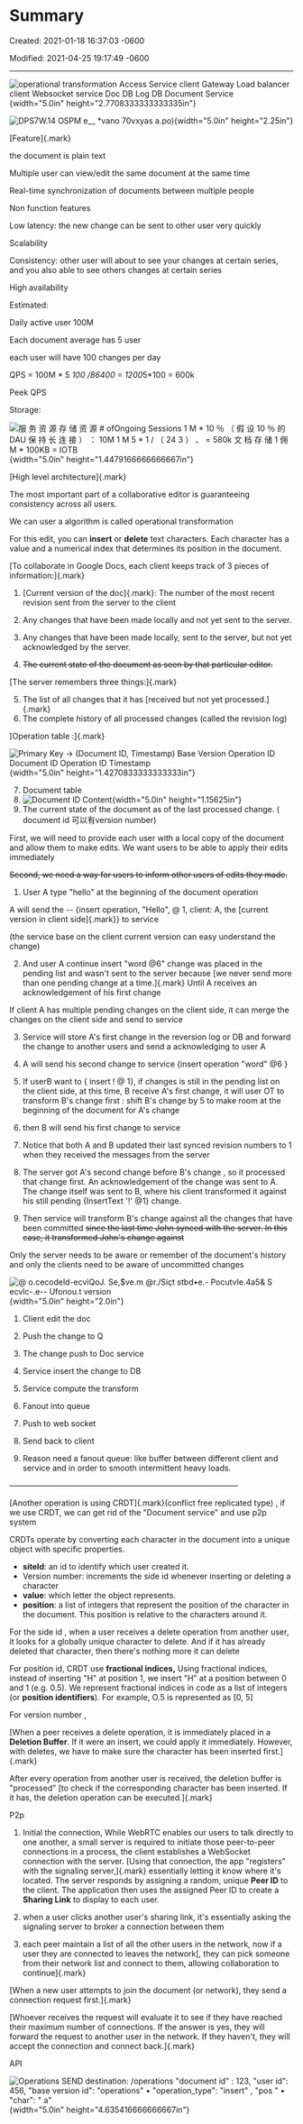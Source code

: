 # Summary

Created: 2021-01-18 16:37:03 -0600

Modified: 2021-04-25 19:17:49 -0600

---



![operational transformation Access Service client Gateway Load balancer client Websocket service Doc DB Log DB Document Service ](../../media/Memeory-Google-Doc-Summary-image1.png){width="5.0in" height="2.7708333333333335in"}



![DPS7W.14 OSPM e__ *vano 70vxyas a.po) ](../../media/Memeory-Google-Doc-Summary-image2.png){width="5.0in" height="2.25in"}

[Feature]{.mark}

the document is plain text

Multiple user can view/edit the same document at the same time

Real-time synchronization of documents between multiple people



Non function features

Low latency: the new change can be sent to other user very quickly



Scalability

Consistency: other user will about to see your changes at certain series, and you also able to see others changes at certain series



High availability



Estimated:



Daily active user 100M

Each document average has 5 user

each user will have 100 changes per day



QPS = 100M * 5 *100 /86400 = 1200*5*100 = 600k

Peek QPS



Storage:

![服 务 资 源 存 储 资 源 # ofOngoing Sessions 1 M * 10 ％ （ 假 设 10 ％ 的 DAU 保 持 长 连 接 ） ： 10M 1 M 5 * 1 / （ 24 3 ） 、 = 580k 文 档 存 储 1 佣 M * 100KB = IOTB ](../../media/Memeory-Google-Doc-Summary-image3.png){width="5.0in" height="1.4479166666666667in"}



[High level architecture]{.mark}



The most important part of a collaborative editor is guaranteeing consistency across all users.



We can user a algorithm is called operational transformation



For this edit, you can **insert** or **delete** text characters. Each character has a value and a numerical index that determines its position in the document.



[To collaborate in Google Docs, each client keeps track of 3 pieces of information:]{.mark}

1.  [Current version of the doc]{.mark}: The number of the most recent revision sent from the server to the client



2.  Any changes that have been made locally and not yet sent to the server.



3.  Any changes that have been made locally, sent to the server, but not yet acknowledged by the server.



4.  ~~The current state of the document as seen by that particular editor.~~

[The server remembers three things:]{.mark}

5.  The list of all changes that it has [received but not yet processed.]{.mark}
6.  The complete history of all processed changes (called the revision log)

[Operation table :]{.mark}

![Primary Key -> (Document ID, Timestamp) Base Version Operation ID Document ID Operation ID Timestamp ](../../media/Memeory-Google-Doc-Summary-image4.png){width="5.0in" height="1.4270833333333333in"}

7.  Document table
8.  ![Document ID Content ](../../media/Memeory-Google-Doc-Summary-image5.png){width="5.0in" height="1.15625in"}
9.  The current state of the document as of the last processed change. ( document id 可以有version number)











First, we will need to provide each user with a local copy of the document and allow them to make edits. We want users to be able to apply their edits immediately





~~Second, we need a way for users to inform other users of edits they made.~~





1.  User A type "hello" at the beginning of the document operation

A will send the -- {insert operation, "Hello", @ 1, client: A, the [current version in client side]{.mark}} to service



(the service base on the client current version can easy understand the change)





2.  And user A continue insert "word @6" change was placed in the pending list and wasn't sent to the server because [we never send more than one pending change at a time.]{.mark} Until A receives an acknowledgement of his first change



If client A has multiple pending changes on the client side, it can merge the changes on the client side and send to service



3.  Service will store A's first change in the reversion log or DB and forward the change to another users and send a acknowledging to user A



4.  A will send his second change to service {insert operation "word" @6 }



5.  If userB want to { insert ! @ 1}, if changes is still in the pending list on the client side, at this time, B receive A's first change, it will user OT to transform B's change first : shift B's change by 5 to make room at the beginning of the document for A's change



6.  then B will send his first change to service



7.  Notice that both A and B updated their last synced revision numbers to 1 when they received the messages from the server



8.  The server got A's second change before B's change , so it processed that change first. An acknowledgement of the change was sent to A. The change itself was sent to B, where his client transformed it against his still pending {InsertText '!' @1} change.



9.  Then service will transform B's change against all the changes that have been committed ~~since the last time John synced with the server. In this case, it transformed John's change against~~





Only the server needs to be aware or remember of the document's history and only the clients need to be aware of uncommitted changes

![@ o.cecodeld-ecvìQoJ. Se,$ve.m @r./Siçt stbd•e.- PocutvIe.4a5& S ecvlc-.e-- Ufonou.t version ](../../media/Memeory-Google-Doc-Summary-image6.png){width="5.0in" height="2.0in"}

1.  Client edit the doc
2.  Push the change to Q
3.  The change push to Doc service
4.  Service insert the change to DB
5.  Service compute the transform
6.  Fanout into queue
7.  Push to web socket
8.  Send back to client



9.  Reason need a fanout queue: like buffer between different client and service and in order to smooth intermittent heavy loads.





~~---------------------------------------------------------------~~



[Another operation is using CRDT]{.mark}(conflict free replicated type) , if we use CRDT, we can get rid of the "Document service" and use p2p system





CRDTs operate by converting each character in the document into a unique object with specific properties.

- **siteId**: an id to identify which user created it.
- Version number: increments the side id whenever inserting or deleting a character
- **value**: which letter the object represents.
- **position**: a list of integers that represent the position of the character in the document. This position is relative to the characters around it.



For the side id , when a user receives a delete operation from another user, it looks for a globally unique character to delete. And if it has already deleted that character, then there's nothing more it can delete



For position id, CRDT use **fractional indices,** Using fractional indices, instead of inserting "H" at position 1, we insert "H" at a position between 0 and 1 (e.g. 0.5). We represent fractional indices in code as a list of integers (or **position identifiers**). For example, O.5 is represented as [0, 5]



For version number ,

[When a peer receives a delete operation, it is immediately placed in a **Deletion Buffer**. If it were an insert, we could apply it immediately. However, with deletes, we have to make sure the character has been inserted first.]{.mark}



After every operation from another user is received, the deletion buffer is "processed" [to check if the corresponding character has been inserted. If it has, the deletion operation can be executed.]{.mark}





P2p



1.  Initial the connection, While WebRTC enables our users to talk directly to one another, a small server is required to initiate those peer-to-peer connections in a process, the client establishes a WebSocket connection with the server. [Using that connection, the app "registers" with the signaling server,]{.mark} essentially letting it know where it's located. The server responds by assigning a random, unique **Peer ID** to the client. The application then uses the assigned Peer ID to create a **Sharing Link** to display to each user.



2.  when a user clicks another user's sharing link, it's essentially asking the signaling server to broker a connection between them



3.  each peer maintain a list of all the other users in the network, now if a user they are connected to leaves the network[, they can pick someone from their network list and connect to them, allowing collaboration to continue]{.mark}



[When a new user attempts to join the document (or network), they send a connection request first.]{.mark}

[Whoever receives the request will evaluate it to see if they have reached their maximum number of connections. If the answer is yes, they will forward the request to another user in the network. If they haven't, they will accept the connection and connect back.]{.mark}



API

![Operations SEND destination: /operations "document id" : 123, "user id": 456, "base version id": "operations" • "operation_type": "insert" , "pos " • "char": " a" ](../../media/Memeory-Google-Doc-Summary-image7.png){width="5.0in" height="4.635416666666667in"}









